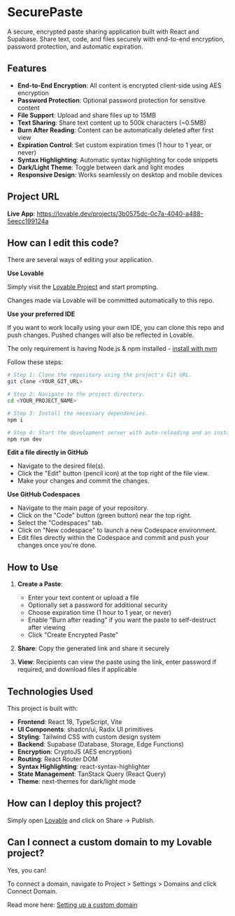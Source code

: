 # SecurePaste

A secure, encrypted paste sharing application built with React and Supabase. Share text, code, and files securely with end-to-end encryption, password protection, and automatic expiration.

## Features

- **End-to-End Encryption**: All content is encrypted client-side using AES encryption
- **Password Protection**: Optional password protection for sensitive content
- **File Support**: Upload and share files up to 15MB
- **Text Sharing**: Share text content up to 500k characters (~0.5MB)
- **Burn After Reading**: Content can be automatically deleted after first view
- **Expiration Control**: Set custom expiration times (1 hour to 1 year, or never)
- **Syntax Highlighting**: Automatic syntax highlighting for code snippets
- **Dark/Light Theme**: Toggle between dark and light modes
- **Responsive Design**: Works seamlessly on desktop and mobile devices

## Project URL

**Live App**: https://lovable.dev/projects/3b0575dc-0c7a-4040-a488-5eecc199124a

## How can I edit this code?

There are several ways of editing your application.

**Use Lovable**

Simply visit the [Lovable Project](https://lovable.dev/projects/3b0575dc-0c7a-4040-a488-5eecc199124a) and start prompting.

Changes made via Lovable will be committed automatically to this repo.

**Use your preferred IDE**

If you want to work locally using your own IDE, you can clone this repo and push changes. Pushed changes will also be reflected in Lovable.

The only requirement is having Node.js & npm installed - [install with nvm](https://github.com/nvm-sh/nvm#installing-and-updating)

Follow these steps:

```sh
# Step 1: Clone the repository using the project's Git URL.
git clone <YOUR_GIT_URL>

# Step 2: Navigate to the project directory.
cd <YOUR_PROJECT_NAME>

# Step 3: Install the necessary dependencies.
npm i

# Step 4: Start the development server with auto-reloading and an instant preview.
npm run dev
```

**Edit a file directly in GitHub**

- Navigate to the desired file(s).
- Click the "Edit" button (pencil icon) at the top right of the file view.
- Make your changes and commit the changes.

**Use GitHub Codespaces**

- Navigate to the main page of your repository.
- Click on the "Code" button (green button) near the top right.
- Select the "Codespaces" tab.
- Click on "New codespace" to launch a new Codespace environment.
- Edit files directly within the Codespace and commit and push your changes once you're done.

## How to Use

1. **Create a Paste**: 
   - Enter your text content or upload a file
   - Optionally set a password for additional security
   - Choose expiration time (1 hour to 1 year, or never)
   - Enable "Burn after reading" if you want the paste to self-destruct after viewing
   - Click "Create Encrypted Paste"

2. **Share**: Copy the generated link and share it securely

3. **View**: Recipients can view the paste using the link, enter password if required, and download files if applicable

## Technologies Used

This project is built with:

- **Frontend**: React 18, TypeScript, Vite
- **UI Components**: shadcn/ui, Radix UI primitives
- **Styling**: Tailwind CSS with custom design system
- **Backend**: Supabase (Database, Storage, Edge Functions)
- **Encryption**: CryptoJS (AES encryption)
- **Routing**: React Router DOM
- **Syntax Highlighting**: react-syntax-highlighter
- **State Management**: TanStack Query (React Query)
- **Theme**: next-themes for dark/light mode

## How can I deploy this project?

Simply open [Lovable](https://lovable.dev/projects/3b0575dc-0c7a-4040-a488-5eecc199124a) and click on Share -> Publish.

## Can I connect a custom domain to my Lovable project?

Yes, you can!

To connect a domain, navigate to Project > Settings > Domains and click Connect Domain.

Read more here: [Setting up a custom domain](https://docs.lovable.dev/tips-tricks/custom-domain#step-by-step-guide)
